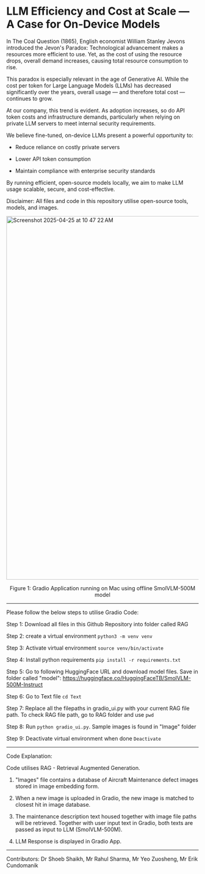 # LLM Efficiency and Cost at Scale — A Case for On-Device Models
In The Coal Question (1865), English economist William Stanley Jevons introduced the Jevon's Paradox: 
Technological advancement makes a resources more efficient to use. Yet, as the cost of using the resource drops, overall demand increases, causing total resource consumption to rise.

This paradox is especially relevant in the age of Generative AI. While the cost per token for Large Language Models (LLMs) has decreased significantly over the years, overall usage — and therefore total cost — continues to grow.

At our company, this trend is evident. As adoption increases, so do API token costs and infrastructure demands, particularly when relying on private LLM servers to meet internal security requirements.

We believe fine-tuned, on-device LLMs present a powerful opportunity to:

- Reduce reliance on costly private servers

- Lower API token consumption

- Maintain compliance with enterprise security standards

By running efficient, open-source models locally, we aim to make LLM usage scalable, secure, and cost-effective.

Disclaimer:
All files and code in this repository utilise open-source tools, models, and images.

<img width="951" alt="Screenshot 2025-04-25 at 10 47 22 AM" src="https://github.com/user-attachments/assets/eb38930f-4e1e-4465-a296-17b984fd447f" />

<p align="center"> Figure 1: Gradio Application running on Mac using offline SmolVLM-500M model </p>

----------------------------------------------
Please follow the below steps to utilise Gradio Code:

Step 1: Download all files in this Github Repository into folder called RAG

Step 2: create a virtual environment `python3 -m venv venv`

Step 3: Activate virtual environment `source venv/bin/activate`

Step 4: Install python requirements `pip install -r requirements.txt`

Step 5: Go to following HuggingFace URL and download model files. Save in folder called "model": https://huggingface.co/HuggingFaceTB/SmolVLM-500M-Instruct

Step 6: Go to Text file `cd Text`

Step 7: Replace all the filepaths in gradio_ui.py with your current RAG file path. To check RAG file path, go to RAG folder and use `pwd`

Step 8: Run `python gradio_ui.py`. Sample images is found in "Image" folder

Step 9: Deactivate virtual environment when done `Deactivate`

----------------------------------------------
Code Explanation:

Code utilises RAG - Retrieval Augmented Generation. 

1) "Images" file contains a database of Aircraft Maintenance defect images stored in image embedding form.

2) When a new image is uploaded in Gradio, the new image is matched to closest hit in image database.

3) The maintenance description text housed together with image file paths will  be retrieved. Together with user input text in Gradio, both texts are passed as input to LLM (SmolVLM-500M).

4) LLM Response is displayed in Gradio App.
----------------------------------------------
Contributors:
Dr Shoeb Shaikh, Mr Rahul Sharma, Mr Yeo Zuosheng, Mr Erik Cundomanik
